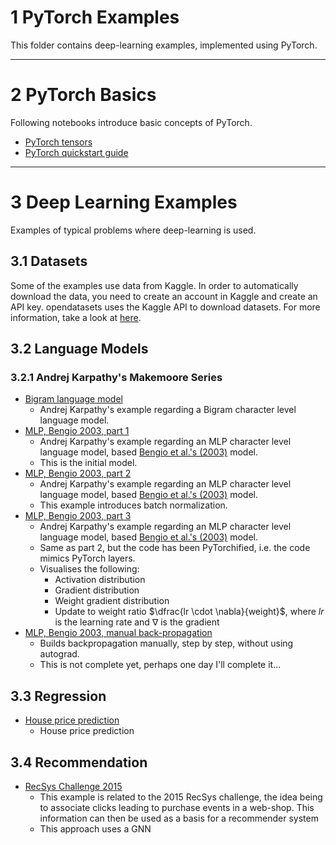 # 1 PyTorch Examples

This folder contains deep-learning examples, implemented using PyTorch.

---

# 2 PyTorch Basics

Following notebooks introduce basic concepts of PyTorch.

* [PyTorch tensors](./tutorial_tensors.ipynb)
* [PyTorch quickstart guide](./quickstart_tutorial.ipynb)

---

# 3 Deep Learning Examples

Examples of typical problems where deep-learning is used.

## 3.1 Datasets

Some of the examples use data from Kaggle. In order to automatically download the data, you need to create an account in Kaggle and create an API key. opendatasets uses the Kaggle API to download datasets. For more information, take a look at [here](https://github.com/Kaggle/kaggle-api).

## 3.2 Language Models

### 3.2.1 Andrej Karpathy's Makemoore Series
* [Bigram language model](./Bigram_language_model.ipynb)
  * Andrej Karpathy's example regarding a Bigram character level language model.
* [MLP, Bengio 2003, part 1](./MLP_language_model_Bengio_2003_part_1.ipynb)
  * Andrej Karpathy's example regarding an MLP character level language model, based [Bengio et al.'s (2003)](https://www.jmlr.org/papers/volume3/bengio03a/bengio03a.pdf) model.
  * This is the initial model.
* [MLP, Bengio 2003, part 2](./MLP_language_model_Bengio_2003_part_2.ipynb)
  * Andrej Karpathy's example regarding an MLP character level language model, based [Bengio et al.'s (2003)](https://www.jmlr.org/papers/volume3/bengio03a/bengio03a.pdf) model.
  * This example introduces batch normalization.
* [MLP, Bengio 2003, part 3](./MLP_language_model_Bengio_2003_part_3.ipynb)
  * Andrej Karpathy's example regarding an MLP character level language model, based [Bengio et al.'s (2003)](https://www.jmlr.org/papers/volume3/bengio03a/bengio03a.pdf) model.
  * Same as part 2, but the code has been PyTorchified, i.e. the code mimics PyTorch layers.
  * Visualises the following:
    * Activation distribution
    * Gradient distribution
    * Weight gradient distribution
    * Update to weight ratio $\dfrac{lr \cdot \nabla}{weight}$, where $lr$ is the learning rate and $\nabla$ is the gradient
* [MLP, Bengio 2003, manual back-propagation](./MLP_language_model_Bengio_2003_manual_backprop.ipynb)
  * Builds backpropagation manually, step by step, without using autograd.
  * This is not complete yet, perhaps one day I'll complete it...

## 3.3 Regression

* [House price prediction](./house_price_prediction.ipynb)
  * House price prediction

## 3.4 Recommendation

* [RecSys Challenge 2015](./GNN_recommendation_system.ipynb)
  * This example is related to the 2015 RecSys challenge, the idea being to associate clicks leading to purchase events in a web-shop.
  This information can then be used as a basis for a recommender system
  * This approach uses a GNN

